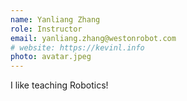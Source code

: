 ```yaml
---
name: Yanliang Zhang
role: Instructor
email: yanliang.zhang@westonrobot.com
# website: https://kevinl.info
photo: avatar.jpeg
---
```


<!-- [Schedule an appointment](#){: .btn .btn-outline } -->
I like teaching Robotics!

